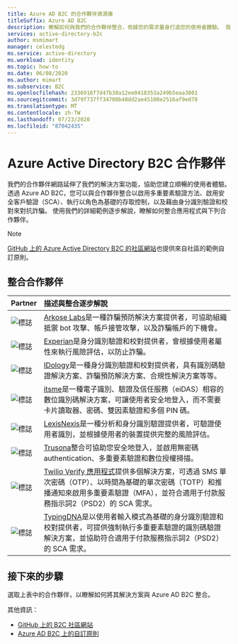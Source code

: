 ```yaml
---
title: Azure AD B2C 的合作夥伴資源庫
titleSuffix: Azure AD B2C
description: 瞭解如何與我們的合作夥伴整合，依據您的需求量身打造您的使用者體驗。 我們的合作夥伴網路延伸了我們的解決方案功能;啟用 MFA、保護客戶驗證、以角色為基礎的存取控制;透過身分識別驗證來對抗詐騙。
services: active-directory-b2c
author: msmimart
manager: celestedg
ms.service: active-directory
ms.workload: identity
ms.topic: how-to
ms.date: 06/08/2020
ms.author: mimart
ms.subservice: B2C
ms.openlocfilehash: 2336916f7d47b38a12ee0418353a249b5eaa3801
ms.sourcegitcommit: 3d79f737ff34708b48dd2ae45100e2516af9ed78
ms.translationtype: MT
ms.contentlocale: zh-TW
ms.lasthandoff: 07/23/2020
ms.locfileid: "87042435"
---
```

# <a name="azure-active-directory-b2c-partners"></a>Azure Active Directory B2C 合作夥伴

我們的合作夥伴網路延伸了我們的解決方案功能，協助您建立順暢的使用者體驗。 透過 Azure AD B2C，您可以與合作夥伴整合以啟用多重要素驗證方法、啟用安全客戶驗證（SCA）、執行以角色為基礎的存取控制，以及藉由身分識別驗證和校對來對抗詐騙。 使用我們的詳細範例逐步解說，瞭解如何整合應用程式與下列合作夥伴。

>[!NOTE]
>[GitHub 上的 Azure Active Directory B2C 的社區網站](https://azure-ad-b2c.github.io/azureadb2ccommunity.io/)也提供來自社區的範例自訂原則。

## <a name="integration-partners"></a>整合合作夥伴

| Partner | 描述與整合逐步解說  |
| :--- | :--- |
| ![標誌](./media/partner-gallery/arkose-logo.png) | [Arkose Labs](./partner-arkose-labs.md)是一種詐騙預防解決方案提供者，可協助組織抵禦 bot 攻擊、帳戶接管攻擊，以及詐騙帳戶的下機會。
| ![標誌](./media/partner-gallery/experian-logo.png) | [Experian](./partner-experian.md)是身分識別驗證和校對提供者，會根據使用者屬性來執行風險評估，以防止詐騙。|
| ![標誌](./media/partner-gallery/idology-logo.png) | [IDology](./partner-idology.md)是一種身分識別驗證和校對提供者，具有識別碼驗證解決方案、詐騙預防解決方案、合規性解決方案等等。|
| ![標誌](./media/partner-gallery/itsme-logo.png) | [itsme](./partner-itsme.md)是一種電子識別、驗證及信任服務（eiDAS）相容的數位識別碼解決方案，可讓使用者安全地登入，而不需要卡片讀取器、密碼、雙因素驗證和多個 PIN 碼。 |
| ![標誌](./media/partner-gallery/lexisnexis-logo.png) | [LexisNexis](./partner-lexisnexis.md)是一種分析和身分識別驗證提供者，可驗證使用者識別，並根據使用者的裝置提供完整的風險評估。 |
| ![標誌](./media/partner-gallery/trusona-logo.png) | [Trusona](./partner-trusona.md)整合可協助您安全地登入，並啟用無密碼 authentication、多重要素驗證和數位授權掃描。|
| ![標誌](./media/partner-gallery/twilio-logo.png) | [Twilio Verify 應用程式](./partner-twilio.md)提供多個解決方案，可透過 SMS 單次密碼（OTP）、以時間為基礎的單次密碼（TOTP）和推播通知來啟用多重要素驗證（MFA），並符合適用于付款服務指示詞2（PSD2）的 SCA 需求。|
| ![標誌](./media/partner-gallery/typingdna-logo.png) | [TypingDNA](./partner-typingdna.md)是以使用者輸入模式為基礎的身分識別驗證和校對提供者，可提供強制執行多重要素驗證的識別碼驗證解決方案，並協助符合適用于付款服務指示詞2（PSD2）的 SCA 需求。 |

## <a name="next-steps"></a>接下來的步驟

選取上表中的合作夥伴，以瞭解如何將其解決方案與 Azure AD B2C 整合。

其他資訊：

- [GitHub 上的 B2C 社區網站](https://azure-ad-b2c.github.io/azureadb2ccommunity.io/)
- [Azure AD B2C 上的自訂原則](custom-policy-overview.md)
